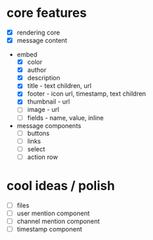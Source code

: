 # core features

- [x] rendering core
- [x] message content
- embed
  - [x] color
  - [x] author
  - [x] description
  - [x] title - text children, url
  - [x] footer - icon url, timestamp, text children
  - [x] thumbnail - url
  - [ ] image - url
  - [ ] fields - name, value, inline
- message components
  - [ ] buttons
  - [ ] links
  - [ ] select
  - [ ] action row

# cool ideas / polish

- [ ] files
- [ ] user mention component
- [ ] channel mention component
- [ ] timestamp component
